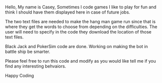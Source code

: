 Hello, 
My name is Casey, 
Sometimes I code games I like to play for fun and think I should have them displayed here in case of future jobs.

The two text files are needed to make the hang man game run since that is where they get the words to choose from depending on the difficulties. The user will need to specify in the code they download the location of those text files.

Black Jack and PokerSim code are done. Working on making the bot in battle ship be smarter.  

Please feel free to run this code and modify as you would like tell me if you find any interesting behvaiors. 

Happy Coding
